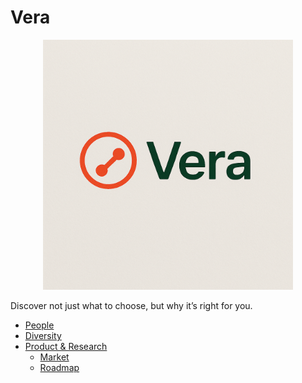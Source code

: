 # Vera

<p align="center">
  <img src="./logo.png" alt="Team Logo" width="400">
</p>
Discover not just what to choose, but why it’s right for you.

- [People](./team/)
- [Diversity](./team/diversity.md)
- [Product & Research](./product_research/)
    - [Market](./product_research/market.md)
    - [Roadmap](./product_research/roadmap.md)
